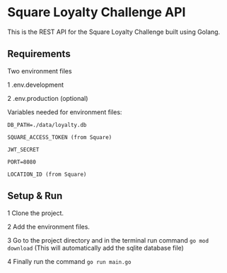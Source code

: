 
# Square Loyalty Challenge API
This is the REST API for the Square Loyalty Challenge built using Golang.




## Requirements
Two environment files

 1 .env.development

 2 .env.production (optional)

Variables needed for environment files:

`DB_PATH=./data/loyalty.db`

`SQUARE_ACCESS_TOKEN (from Square)`

`JWT_SECRET`

`PORT=8080`

`LOCATION_ID (from Square)`


## Setup & Run

1 Clone the project.

2 Add the environment files.

3 Go to the project directory and in the terminal run command `go mod download` (This will automatically add the sqlite database file)

4 Finally run the command `go run main.go`

